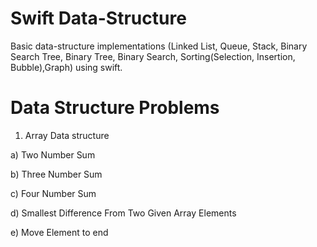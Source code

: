 # Swift Data-Structure
Basic data-structure implementations (Linked List, Queue, Stack, Binary Search Tree,  Binary Tree, Binary Search, Sorting(Selection, Insertion, Bubble),Graph) using swift.


# Data Structure Problems 

1) Array Data structure

a) Two Number Sum

b) Three Number Sum

c) Four Number Sum

d) Smallest Difference From Two Given Array Elements

e) Move Element to end 


